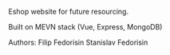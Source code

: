 Eshop website for future resourcing.

Built on MEVN stack (Vue, Express, MongoDB)

Authors:
Filip Fedorisin
Stanislav Fedorisin
